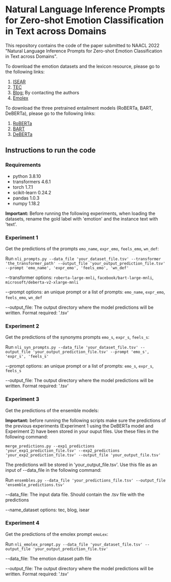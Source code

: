 # Natural Language Inference Prompts for Zero-shot Emotion Classification in Text across Domains

This repository contains the code of the paper submitted to NAACL 2022 "Natural Language Inference Prompts for Zero-shot Emotion Classification in Text across Domains".

To download the emotion datasets and the lexicon resource, please go to the following links:

1. [ISEAR](https://www.unige.ch/cisa/research/materials-and-online-research/research-material/)
2. [TEC](http://saifmohammad.com/WebPages/SentimentEmotionLabeledData.html)
3. [Blog:](http://saimacs.github.io/pubs/2007-TSD-paper.pdf) By contacting the authors
4. [Emolex](https://saifmohammad.com/WebPages/NRC-Emotion-Lexicon.htm)

To download the three pretrained entailment models (RoBERTa, BART, DeBERTa), please go to the following links:

1. [RoBERTa](https://huggingface.co/roberta-large-mnli)
2. [BART](https://huggingface.co/facebook/bart-large-mnli)
3. [DeBERTa](https://huggingface.co/microsoft/deberta-v2-xlarge-mnli)

## Instructions to run the code

### Requirements

* python 3.8.10
* transformers 4.6.1
* torch 1.7.1
* scikit-learn 0.24.2
* pandas 1.0.3
* numpy 1.18.2

**Important:** Before running the following experiments, when loading the datasets, rename the gold label with 'emotion' and the instance text with 'text'.

### Experiment 1

Get the predictions of the prompts `emo_name`, `expr_emo`, `feels_emo`, `wn_def`:

Run ```nli_prompts.py --data_file 'your_dataset_file.tsv' --transformer 'the_transformer_path' --output_file 'your_output_prediction_file.tsv' --prompt 'emo_name', 'expr_emo', 'feels_emo', 'wn_def'```

--transformer options: `roberta-large-mnli`, `facebook/bart-large-mnli`, `microsoft/deberta-v2-xlarge-mnli`

--prompt options: an unique prompt or a list of prompts: `emo_name`, `expr_emo`, `feels_emo`, `wn_def`

--output_file: The output directory where the model predictions will be written. Format required: '.tsv'

### Experiment 2

Get the predictions of the synonyms prompts `emo_s`, `expr_s`, `feels_s`:

Run ```nli_syn_prompts.py --data_file 'your_dataset_file.tsv' --output_file 'your_output_prediction_file.tsv' --prompt 'emo_s', 'expr_s', 'feels_s'```

--prompt options: an unique prompt or a list of prompts: `emo_s`, `expr_s`, `feels_s`

--output_file: The output directory where the model predictions will be written. Format required: '.tsv'

### Experiment 3

Get the predictions of the ensemble models:

**Important:** before running the following scripts make sure the predictions of the previous experiments (Experiment 1 using the DeBERTa model and Experiment 2) have been stored in your ouput files. Use these files in the following command:

```merge_predictions.py --exp1_predictions 'your_exp1_prediction_file.tsv' --exp2_predictions 'your_exp2_prediction_file.tsv' --output_file 'your_output_file.tsv'```

The predictions will be stored in 'your_output_file.tsv'. Use this file as an input of --data_file in the following command:

Run ```ensembles.py --data_file 'your_predictions_file.tsv' --output_file 'ensemble_predictions.tsv'```

--data_file: The input data file. Should contain the .tsv file with the predictions

--name_dataset options: tec, blog, isear

### Experiment 4

Get the predictions of the emolex prompt `emoLex`:

Run ```nli_emolex_prompt.py --data_file 'your_dataset_file.tsv' --output_file 'your_output_prediction_file.tsv'```

--data_file: The emotion dataset path file

--output_file: The output directory where the model predictions will be written. Format required: '.tsv'
